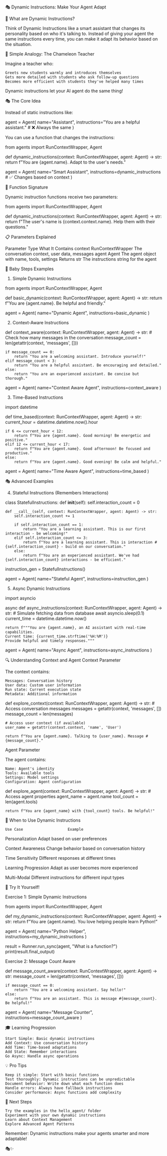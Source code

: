 🎭 Dynamic Instructions: Make Your Agent Adapt

🎯 What are Dynamic Instructions?

Think of Dynamic Instructions like a smart assistant that changes its personality based on who it's talking to. Instead of giving your agent the same instructions every time, you can make it adapt its behavior based on the situation.

🧒 Simple Analogy: The Chameleon Teacher

Imagine a teacher who:

    Greets new students warmly and introduces themselves
    Gets more detailed with students who ask follow-up questions
    Becomes more efficient with students they've helped many times

Dynamic instructions let your AI agent do the same thing!

🎭 The Core Idea

Instead of static instructions like:

agent = Agent(
    name="Assistant",
    instructions="You are a helpful assistant."  # ❌ Always the same
)

You can use a function that changes the instructions:

from agents import RunContextWrapper, Agent

def dynamic_instructions(context: RunContextWrapper, agent: Agent) -> str:
    return f"You are {agent.name}. Adapt to the user's needs."

agent = Agent(
    name="Smart Assistant",
    instructions=dynamic_instructions  # ✅ Changes based on context
)

🔧 Function Signature

Dynamic instruction functions receive two parameters:

from agents import RunContextWrapper, Agent

def dynamic_instructions(context: RunContextWrapper, agent: Agent) -> str:
    return f"The user's name is {context.context.name}. Help them with their questions."

📋 Parameters Explained

Parameter 	Type 	What It Contains
context 	RunContextWrapper 	The conversation context, user data, messages
agent 	Agent 	The agent object with name, tools, settings
Returns 	str 	The instructions string for the agent

🎯 Baby Steps Examples

1. Simple Dynamic Instructions

from agents import RunContextWrapper, Agent

def basic_dynamic(context: RunContextWrapper, agent: Agent) -> str:
    return f"You are {agent.name}. Be helpful and friendly."

agent = Agent(
    name="Dynamic Agent",
    instructions=basic_dynamic
)

2. Context-Aware Instructions

def context_aware(context: RunContextWrapper, agent: Agent) -> str:
    # Check how many messages in the conversation
    message_count = len(getattr(context, 'messages', []))
    
    if message_count == 0:
        return "You are a welcoming assistant. Introduce yourself!"
    elif message_count < 3:
        return "You are a helpful assistant. Be encouraging and detailed."
    else:
        return "You are an experienced assistant. Be concise but thorough."

agent = Agent(
    name="Context Aware Agent", 
    instructions=context_aware
)

3. Time-Based Instructions

import datetime

def time_based(context: RunContextWrapper, agent: Agent) -> str:
    current_hour = datetime.datetime.now().hour
    
    if 6 <= current_hour < 12:
        return f"You are {agent.name}. Good morning! Be energetic and positive."
    elif 12 <= current_hour < 17:
        return f"You are {agent.name}. Good afternoon! Be focused and productive."
    else:
        return f"You are {agent.name}. Good evening! Be calm and helpful."

agent = Agent(
    name="Time Aware Agent",
    instructions=time_based
)

🎭 Advanced Examples

4. Stateful Instructions (Remembers Interactions)

class StatefulInstructions:
    def __init__(self):
        self.interaction_count = 0
    
    def __call__(self, context: RunContextWrapper, agent: Agent) -> str:
        self.interaction_count += 1
        
        if self.interaction_count == 1:
            return "You are a learning assistant. This is our first interaction - be welcoming!"
        elif self.interaction_count <= 3:
            return f"You are a learning assistant. This is interaction #{self.interaction_count} - build on our conversation."
        else:
            return f"You are an experienced assistant. We've had {self.interaction_count} interactions - be efficient."

instruction_gen = StatefulInstructions()

agent = Agent(
    name="Stateful Agent",
    instructions=instruction_gen
)

5. Async Dynamic Instructions

import asyncio

async def async_instructions(context: RunContextWrapper, agent: Agent) -> str:
    # Simulate fetching data from database
    await asyncio.sleep(0.1)
    current_time = datetime.datetime.now()
    
    return f"""You are {agent.name}, an AI assistant with real-time capabilities.
    Current time: {current_time.strftime('%H:%M')}
    Provide helpful and timely responses."""

agent = Agent(
    name="Async Agent",
    instructions=async_instructions
)

🔍 Understanding Context and Agent
Context Parameter

The context contains:

    Messages: Conversation history
    User data: Custom user information
    Run state: Current execution state
    Metadata: Additional information

def explore_context(context: RunContextWrapper, agent: Agent) -> str:
    # Access conversation messages
    messages = getattr(context, 'messages', [])
    message_count = len(messages)
    
    # Access user context (if available)
    user_name = getattr(context.context, 'name', 'User')
    
    return f"You are {agent.name}. Talking to {user_name}. Message #{message_count}."

Agent Parameter

The agent contains:

    Name: Agent's identity
    Tools: Available tools
    Settings: Model settings
    Configuration: Agent configuration

def explore_agent(context: RunContextWrapper, agent: Agent) -> str:
    # Access agent properties
    agent_name = agent.name
    tool_count = len(agent.tools)
    
    return f"You are {agent_name} with {tool_count} tools. Be helpful!"

🎯 When to Use Dynamic Instructions

    Use Case 	                Example

Personalization         Adapt based on user preferences

Context Awareness 	    Change behavior based on conversation history

Time Sensitivity        Different responses at different times

Learning Progression 	Adapt as user becomes more experienced

Multi-Modal             Different instructions for different input types

🧪 Try It Yourself!

Exercise 1: Simple Dynamic Instructions

from agents import RunContextWrapper, Agent

def my_dynamic_instructions(context: RunContextWrapper, agent: Agent) -> str:
    return f"You are {agent.name}. You love helping people learn Python!"

agent = Agent(
    name="Python Helper",
    instructions=my_dynamic_instructions
)

result = Runner.run_sync(agent, "What is a function?")
print(result.final_output)

Exercise 2: Message Count Aware

def message_count_aware(context: RunContextWrapper, agent: Agent) -> str:
    message_count = len(getattr(context, 'messages', []))
    
    if message_count == 0:
        return "You are a welcoming assistant. Say hello!"
    else:
        return f"You are an assistant. This is message #{message_count}. Be helpful!"

agent = Agent(
    name="Message Counter",
    instructions=message_count_aware
)

🎓 Learning Progression

    Start Simple: Basic dynamic instructions
    Add Context: Use conversation history
    Add Time: Time-based adaptations
    Add State: Remember interactions
    Go Async: Handle async operations

💡 Pro Tips

    Keep it simple: Start with basic functions
    Test thoroughly: Dynamic instructions can be unpredictable
    Document behavior: Write down what each function does
    Handle errors: Always have fallback instructions
    Consider performance: Async functions add complexity

🔗 Next Steps

    Try the examples in the hello_agent/ folder
    Experiment with your own dynamic instructions
    Learn about Context Management
    Explore Advanced Agent Patterns

Remember: Dynamic instructions make your agents smarter and more adaptable!

🎭✨
